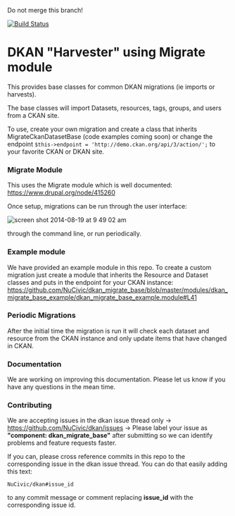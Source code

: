 Do not merge this branch!

[![Build Status](https://travis-ci.org/NuCivic/dkan_migrate_base.svg?branch=7.x-1.x)](https://travis-ci.org/NuCivic/dkan_migrate_base)

DKAN "Harvester" using Migrate module
=================
This provides base classes for common DKAN migrations (ie imports or harvests).

The base classes will import Datasets, resources, tags, groups, and users from a CKAN site.

To use, create your own migration and create a class that inherits MigrateCkanDatasetBase (code examples coming soon) or change the endpoint ``$this->endpoint = 'http://demo.ckan.org/api/3/action/';`` to your favorite CKAN or DKAN site.

### Migrate Module
This uses the Migrate module which is well documented: https://www.drupal.org/node/415260

Once setup, migrations can be run through the user interface:

![screen shot 2014-08-19 at 9 49 02 am](https://cloud.githubusercontent.com/assets/512243/3968050/13c20b04-27b3-11e4-9365-3567a9adcc2d.png)

through the command line, or run periodically.

### Example module

We have provided an example module in this repo. To create a custom migration just create a module that inherits the Resource and Dataset classes and puts in the endpoint for your CKAN instance: https://github.com/NuCivic/dkan_migrate_base/blob/master/modules/dkan_migrate_base_example/dkan_migrate_base_example.module#L41

### Periodic Migrations
After the initial time the migration is run it will check each dataset and resource from the CKAN instance and only update items that have changed in CKAN.

### Documentation
We are working on improving this documentation. Please let us know if you have any questions in the mean time.


### Contributing

We are accepting issues in the dkan issue thread only -> https://github.com/NuCivic/dkan/issues -> Please label your issue as **"component: dkan_migrate_base"** after submitting so we can identify problems and feature requests faster.

If you can, please cross reference commits in this repo to the corresponding issue in the dkan issue thread. You can do that easily adding this text:

```
NuCivic/dkan#issue_id
``` 

to any commit message or comment replacing **issue_id** with the corresponding issue id.
